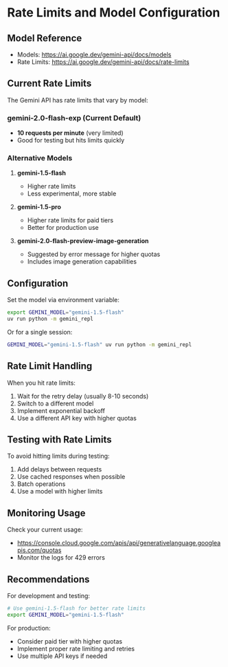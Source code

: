 # Rate Limits and Model Configuration

## Model Reference
- Models: https://ai.google.dev/gemini-api/docs/models
- Rate Limits: https://ai.google.dev/gemini-api/docs/rate-limits

## Current Rate Limits

The Gemini API has rate limits that vary by model:

### gemini-2.0-flash-exp (Current Default)
- **10 requests per minute** (very limited)
- Good for testing but hits limits quickly

### Alternative Models

1. **gemini-1.5-flash** 
   - Higher rate limits
   - Less experimental, more stable
   
2. **gemini-1.5-pro**
   - Higher rate limits for paid tiers
   - Better for production use

3. **gemini-2.0-flash-preview-image-generation**
   - Suggested by error message for higher quotas
   - Includes image generation capabilities

## Configuration

Set the model via environment variable:
```bash
export GEMINI_MODEL="gemini-1.5-flash"
uv run python -m gemini_repl
```

Or for a single session:
```bash
GEMINI_MODEL="gemini-1.5-flash" uv run python -m gemini_repl
```

## Rate Limit Handling

When you hit rate limits:
1. Wait for the retry delay (usually 8-10 seconds)
2. Switch to a different model
3. Implement exponential backoff
4. Use a different API key with higher quotas

## Testing with Rate Limits

To avoid hitting limits during testing:
1. Add delays between requests
2. Use cached responses when possible
3. Batch operations
4. Use a model with higher limits

## Monitoring Usage

Check your current usage:
- https://console.cloud.google.com/apis/api/generativelanguage.googleapis.com/quotas
- Monitor the logs for 429 errors

## Recommendations

For development and testing:
```bash
# Use gemini-1.5-flash for better rate limits
export GEMINI_MODEL="gemini-1.5-flash"
```

For production:
- Consider paid tier with higher quotas
- Implement proper rate limiting and retries
- Use multiple API keys if needed
